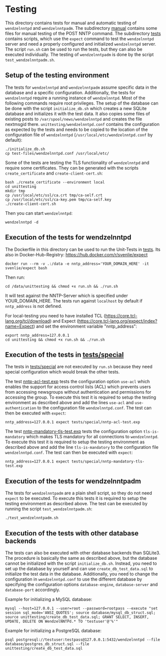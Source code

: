 # Testing

This directory contains tests for manual and automatic testing of `wendzelnntpd` and `wendzelnntpadm`.
The subdirectory [manual](manual) contains some files for manual testing of the POST NNTP command.
The subdirectory [tests](tests) contains scripts, which use the `expect` command to test the `wendzelnntpd` server
and need a properly configured and initialized `wendzelnntpd` server.
The script `run.sh` can be used to run the tests, but they can also be executed individually.
The testing of `wendzelnntpadm` is done by the script `test_wendzelnntpadm.sh`.

## Setup of the testing environment

The tests for `wendzelnntpd` and `wendzelnntpadm` assume specific data in the database and a specific configuration.
Additionally, the tests for `wendzelnntpd` require a running instance of `wendzelnntpd`.
Most of the following commands require root privileges.
The setup of the database can be done with the script `initialize_db.sh` which creates a new SQLite database and
initializes it with the test data. It also copies some files of existing posts to `/var/spool/news/wendzelnntpd`
and creates the file nextmsgid there.
`unittesting/wendzelnntpd.conf` contains the configuration as expected by the tests and needs to be copied to the
location of the configuration file of `wendzelnntpd` (`/usr/local/etc/wendzelnntpd.conf` by default):
```shell
./initialize_db.sh
cp test-files/wendzelnntpd.conf /usr/local/etc/
```

Some of the tests are testing the TLS functionality of `wendzelnntpd` and require some certificates.
They can be generated with the scripts `create_certificate` and `create-client-cert.sh`:
```shell
bash ./create_certificate --environment local
cd unittesting
mkdir tmp
cp /usr/local/etc/ssl/ca.crt tmp/ca-self.crt
cp /usr/local/etc/ssl/ca-key.pem tmp/ca-self.key
./create-client-cert.sh
```

Then you can start `wendzelnntpd`:
```shell
wendzelnntpd -d
```

## Execution of the tests for wendzelnntpd

The Dockerfile in this directory can be used to run the Unit-Tests in [tests](tests).
Its also in Docker-Hub-Registry: https://hub.docker.com/r/svenlie/expect

```shell
docker run --rm -v .:/data -e nntp_address='YOUR_DOMAIN_HERE' -it svenlie/expect bash
```

Then run:

```shell
cd /data/unittesting && chmod +x run.sh && ./run.sh
```

It will test against the NNTP-Server which is specified under YOUR_DOMAIN_HERE.
The tests run against `localhost` by default if `nntp_address` is not defined.

For local-testing you need to have installed TCL (https://core.tcl-lang.org/tcl/download) and Expect
(https://core.tcl-lang.org/expect/index?name=Expect) and set the environment variable "nntp_address":

```shell
export nntp_address=127.0.0.1
cd unittesting && chmod +x run.sh && ./run.sh
```

## Execution of the tests in [tests/special](tests/special)

The tests in [tests/special](tests/special) are not executed by `run.sh` because they need special configuration
which would break the other tests.

The test [nntp-acl-test.exp](tests/special/nntp-mandatory-tls-test.exp) tests the configuration option 
`use-acl` which enables the support for access control lists (ACL) which prevents users from accessing newsgroups
without authentication and permissions for accessing the group.
To execute this test it is required to setup the testing environment as described above and add the lines
`use-acl` and `use-authentication` to the configuration file `wendzelnntpd.conf`.
The test can then be executed with `expect`:
```shell
nntp_address=127.0.0.1 expect tests/special/nntp-acl-test.exp
```

The test [nntp-mandatory-tls-test.exp](tests/special/nntp-mandatory-tls-test.exp) tests the configuration option
`tls-is-mandatory` which makes TLS mandatory for all connections to `wendzelnntpd`.
To execute this test it is required to setup the testing environment as described above and add the line
`tls-is-mandatory` to the configuration file `wendzelnntpd.conf`.
The test can then be executed with `expect`:
```shell
nntp_address=127.0.0.1 expect tests/special/nntp-mandatory-tls-test.exp
```

## Execution of the tests for wendzelnntpadm

The tests for `wendzelnntpadm` are a plain shell script, so they do not need `expect` to be executed.
To execute this tests it is required to setup the testing environment as described above.
The test can be executed by running the script `test_wendzelnntpadm.sh`:
```shell
./test_wendzelnntpadm.sh
```

## Execution of the tests with other database backends

The tests can also be executed with other database backends than SQLite3.
The procedure is basically the same as described above, but the database cannot be initialized with the script
`initialize_db.sh`. Instead, you need to set up the database by yourself and can use `create_db_test_data.sql` to
initialize the test data in the database.
Additionally, you need to change the configuration in `wendzelnntpd.conf` to use the different database by specifying
the configuration options `database-engine`, `database-server` and `database-port` accordingly.

Example for initializing a MySQL database:
```shell
mysql --host=127.0.0.1 --user=root --password=rootpass --execute "set session sql_mode='ANSI_QUOTES'; source database/mysql_db_struct.sql; source unittesting/create_db_test_data.sql; GRANT SELECT, INSERT, UPDATE, DELETE ON WendzelNNTPd.* TO 'testuser'@'%'"
```

Example for initializing a PostgreSQL database:
```shell
psql postgresql://testuser:testpass@127.0.0.1:5432/wendzelnntpd --file database/postgres_db_struct.sql --file unittesting/create_db_test_data.sql
```
